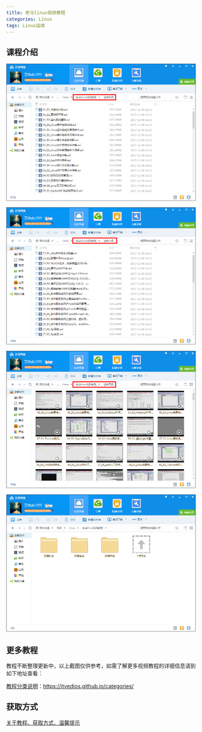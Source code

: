 ```yaml
---
title: 老马linux视频教程
categories: Linux
tags: Linux运维
---
```


## 课程介绍

![](img/老马linux视频教程1.png)

![](img/老马linux视频教程2.png)

![](img/老马linux视频教程3.png)

![](img/老马linux视频教程4.png)



## 更多教程

教程不断整理更新中，以上截图仅供参考，如需了解更多视频教程的详细信息请到如下地址查看：

[教程分类说明](https://itvedios.github.io/categories/)：<https://itvedios.github.io/categories/>

## 获取方式

[关于教程、获取方式、温馨提示](https://itvedios.github.io/about/)
